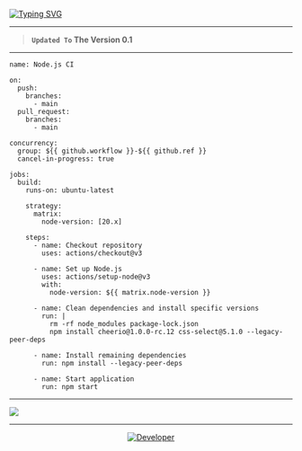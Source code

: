 <a href="https://git.io/typing-svg"><img src="https://readme-typing-svg.demolab.com?font=Black+Ops+One&size=100&pause=1000&color=FF0000&center=true&width=1000&height=200&lines=INDUWARA-MD-V1" alt="Typing SVG" /></a>
  </p>
  
---  

> **`Updated To` The Version 0.1**
---

```
name: Node.js CI

on:
  push:
    branches:
      - main
  pull_request:
    branches:
      - main

concurrency:
  group: ${{ github.workflow }}-${{ github.ref }}
  cancel-in-progress: true

jobs:
  build:
    runs-on: ubuntu-latest

    strategy:
      matrix:
        node-version: [20.x]

    steps:
      - name: Checkout repository
        uses: actions/checkout@v3

      - name: Set up Node.js
        uses: actions/setup-node@v3
        with:
          node-version: ${{ matrix.node-version }}

      - name: Clean dependencies and install specific versions
        run: |
          rm -rf node_modules package-lock.json
          npm install cheerio@1.0.0-rc.12 css-select@5.1.0 --legacy-peer-deps

      - name: Install remaining dependencies
        run: npm install --legacy-peer-deps

      - name: Start application
        run: npm start

```

--- 

<a><img src='https://i.ibb.co/srSNWLW/w-Clr-IIGJFm.jpg'/></a>

---

<p align="center">
  <a href="https://github.com/XdTechPro"><img title="Developer" src="https://img.shields.io/badge/Author-Jawad%20TechX-FF7604.svg?style=big-square&logo=github" /></a>
</p>

